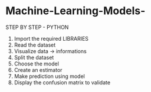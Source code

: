 # Machine-Learning-Models-

STEP BY STEP - PYTHON

1. Import the required LIBRARIES 
2. Read the dataset
3. Visualize data -> informations 
4. Split the dataset
5. Choose the model
6. Create an estimator 
7. Make prediction using model 
8. Display the confusion matrix to validate
